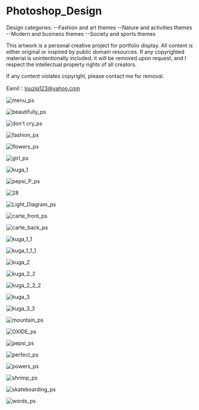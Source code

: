 # Photoshop_Design
Design categories: --Fashion and art themes --Nature and activities themes --Modern and business themes --Society and sports themes

This artwork is a personal creative project for portfolio display. All content is either original or inspired by public domain resources. If any copyrighted material is unintentionally included, it will be removed upon request, and I respect the intellectual property rights of all creators.

If any content violates copyright, please contact me for removal.

Eamil：louzip123@yahoo.com



![menu_ps](https://github.com/user-attachments/assets/6d8e357b-d66a-4e80-84db-42e8539938b9)


![beautifully_ps](https://github.com/user-attachments/assets/902bc1a5-4758-4709-b772-56cabd0b61ae)


![don't cry_ps](https://github.com/user-attachments/assets/8cf46186-6eb6-4332-8aec-b1fbcc0c14ab)


![fashion_ps](https://github.com/user-attachments/assets/a94d9151-11d4-49a7-849f-4eeb5e3f017e)


![flowers_ps](https://github.com/user-attachments/assets/774574d5-5e66-4173-a61e-e4a2296a6570)


![girl_ps](https://github.com/user-attachments/assets/17fd9353-a5a4-4c3c-b89e-8c5a339f90cb)


![kuga_1](https://github.com/user-attachments/assets/ee538628-c1d1-4090-b767-f929aca528b5)


![pepsi_P_ps](https://github.com/user-attachments/assets/30271657-6b6b-44ba-86d7-58545d3bcb37)


![28](https://github.com/user-attachments/assets/e06a3b4d-a536-48eb-a23c-e3744e43f8c8)


![Light_Diagram_ps](https://github.com/user-attachments/assets/65a67778-cbf7-47fb-ac1d-3f40712c5074)


![carte_front_ps](https://github.com/user-attachments/assets/30dc10bf-034d-468e-b00d-27f8fd5b1b5c)


![carte_back_ps](https://github.com/user-attachments/assets/c0540d86-8fab-45f1-b0c9-72b7766106c2)



![kuga_1_1](https://github.com/user-attachments/assets/e010ce65-c5b8-48e8-be02-d998ac65a73c)


![kuga_1_1_1](https://github.com/user-attachments/assets/8fa8206a-a8c4-47fb-b690-089796c2cd88)


![kuga_2](https://github.com/user-attachments/assets/b499d39e-bbb9-4273-80cb-719d9904bfea)


![kuga_2_2](https://github.com/user-attachments/assets/2318282c-1dc7-4a1f-b60f-e84446d796c7)


![kuga_2_2_2](https://github.com/user-attachments/assets/040812fa-e738-4dad-bf27-a664d44f7312)


![kuga_3](https://github.com/user-attachments/assets/df097cd1-b004-4191-9b91-1f85b0a82a95)


![kuga_3_3](https://github.com/user-attachments/assets/22f09994-3b92-452c-95a0-08c41b49e953)


![mountain_ps](https://github.com/user-attachments/assets/00332f31-35e9-4148-b667-762b0982ed09)


![OXIDE_ps](https://github.com/user-attachments/assets/80a62435-f9e8-467d-bff4-19773922b637)


![pepsi_ps](https://github.com/user-attachments/assets/a7d9dd88-7226-4169-86a9-ded7cea4d6aa)


![perfect_ps](https://github.com/user-attachments/assets/a03addd6-9b84-4cc9-98ed-4caa1db4f265)


![powers_ps](https://github.com/user-attachments/assets/81c6754c-7d09-4997-96c6-fbc838d5e9c0)


![shrimp_ps](https://github.com/user-attachments/assets/c3bbdd8d-b72c-47dd-91d1-a2649e7f01b1)


![skateboarding_ps](https://github.com/user-attachments/assets/1d166f08-8cc2-4fe4-886e-7227a8d96a59)


![words_ps](https://github.com/user-attachments/assets/77d4f0ca-7595-44e4-98c0-ae61818fbb3d)

